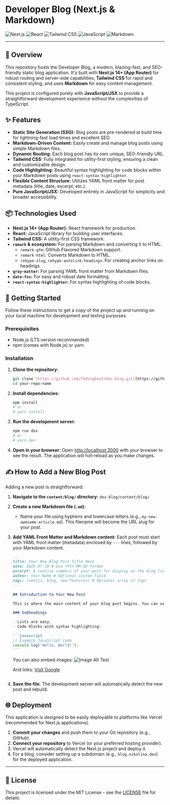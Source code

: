 # Developer Blog (Next.js & Markdown)

![Next.js](https://img.shields.io/badge/Next.js-Black?style=for-the-badge&logo=next.js&logoColor=white)
![React](https://img.shields.io/badge/React-20232A?style=for-the-badge&logo=react&logoColor=61DAFB)
![Tailwind CSS](https://img.shields.io/badge/Tailwind_CSS-38B2AC?style=for-the-badge&logo=tailwind-css&logoColor=white)
![JavaScript](https://img.shields.io/badge/JavaScript-F7DF1E?style=for-the-badge&logo=javascript&logoColor=black)
![Markdown](https://img.shields.io/badge/Markdown-000000?style=for-the-badge&logo=markdown&logoColor=white)

---

## 🚀 Overview

This repository hosts the Developer Blog, a modern, blazing-fast, and SEO-friendly static blog application. It's built with **Next.js 14+ (App Router)** for robust routing and server-side capabilities, **Tailwind CSS** for rapid and consistent styling, and uses **Markdown** for easy content management.

This project is configured purely with **JavaScript/JSX** to provide a straightforward development experience without the complexities of TypeScript.

## ✨ Features

- **Static Site Generation (SSG):** Blog posts are pre-rendered at build time for lightning-fast load times and excellent SEO.
- **Markdown-Driven Content:** Easily create and manage blog posts using simple Markdown files.
- **Dynamic Routing:** Each blog post has its own unique, SEO-friendly URL.
- **Tailwind CSS:** Fully integrated for utility-first styling, ensuring a clean and customizable design.
- **Code Highlighting:** Beautiful syntax highlighting for code blocks within your Markdown posts using `react-syntax-highlighter`.
- **Flexible Content Structure:** Utilizes YAML front matter for post metadata (title, date, excerpt, etc.).
- **Pure JavaScript/JSX:** Developed entirely in JavaScript for simplicity and broader accessibility.

## 📦 Technologies Used

- **Next.js 14+ (App Router):** React framework for production.
- **React:** JavaScript library for building user interfaces.
- **Tailwind CSS:** A utility-first CSS framework.
- **`remark` & ecosystem:** For parsing Markdown and converting it to HTML.
  - `remark-gfm`: GitHub Flavored Markdown support.
  - `remark-html`: Converts Markdown to HTML.
  - `rehype-slug`, `rehype-autolink-headings`: For creating anchor links on headings.
- **`gray-matter`:** For parsing YAML front matter from Markdown files.
- **`date-fns`:** For easy and robust date formatting.
- **`react-syntax-highlighter`:** For syntax highlighting of code blocks.

## 🚀 Getting Started

Follow these instructions to get a copy of the project up and running on your local machine for development and testing purposes.

### Prerequisites

- Node.js (LTS version recommended)
- npm (comes with Node.js) or yarn

### Installation

1.  **Clone the repository:**

    ```bash
    git clone [https://github.com/fadingbeat/dev-blog.git](https://github.com/fadingbeat/dev-blog.git)
    cd your-repo-name
    ```

2.  **Install dependencies:**

    ```bash
    npm install
    # or
    # yarn install
    ```

3.  **Run the development server:**

    ```bash
    npm run dev
    # or
    # yarn dev
    ```

4.  **Open in your browser:**
    Open [http://localhost:3000](http://localhost:3000) with your browser to see the result. The application will hot-reload as you make changes.

## ✍️ How to Add a New Blog Post

Adding a new post is straightforward:

1.  **Navigate to the `content/blog/` directory:**
    `dev-blog/content/blog/`

2.  **Create a new Markdown file (`.md`):**

    - Name your file using hyphens and lowercase letters (e.g., `my-new-awesome-article.md`). This filename will become the URL slug for your post.

3.  **Add YAML Front Matter and Markdown content:**
    Each post must start with YAML front matter (metadata) enclosed by `---` lines, followed by your Markdown content.

    ````markdown
    ---
    title: Your New Blog Post Title Here
    date: 2025-07-20 # Use YYYY-MM-DD format
    excerpt: A concise summary of your post for display on the blog list.
    author: Your Name # Optional custom field
    tags: [nextjs, blog, new-features] # Optional array of tags
    ---

    ## Introduction to Your New Post

    This is where the main content of your blog post begins. You can use standard Markdown syntax here.

    ### Subheadings

    - Lists are easy.
    - Code blocks with syntax highlighting:

    ```javascript
    // Example JavaScript code
    console.log('Hello, World!');
    ```
    ````

    You can also embed images:
    ![Image Alt Text](https://example.com/your-image.jpg)

    And links:
    [Visit Google](https://www.google.com)

    ```

    ```

4.  **Save the file.** The development server will automatically detect the new post and rebuild.

## 🌐 Deployment

This application is designed to be easily deployable to platforms like Vercel (recommended for Next.js applications).

1.  **Commit your changes** and push them to your Git repository (e.g., GitHub).
2.  **Connect your repository** to Vercel (or your preferred hosting provider).
3.  Vercel will automatically detect the Next.js project and deploy it.
4.  For a blog, consider setting up a subdomain (e.g., `blog.nikolina.dev`) for the deployed application.

---

## 📄 License

This project is licensed under the MIT License - see the [LICENSE](LICENSE) file for details.
